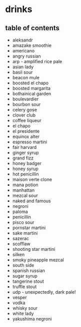 # drinks

## table of contents

- aleksandr
- amazake smoothie
- americano
- angry russian
- arp - amplified rice pale
- asian lady
- basil sour
- beacon mule
- boosted el chapo
- boosted margarita
- bothainical garden
- boulevardier
- bourbon sour
- celery gose
- clover club
- coffee liqueur
- el chapo
- el presidente
- equinox alter
- espresso martini
- fair harvard
- ginger syrup
- grand fizz
- honey badger
- honey syrup
- hot penicillin
- maison verte clone
- mana potion
- manhattan
- mezcal sour
- naked and famous
- negroni
- paloma
- penicillin
- pisco sour
- pornstar martini
- sake martini
- sazerac
- scofflaw
- shooting star martini
- silken
- smoky pineapple mezcal
- south side
- spanish russian
- sugar syrup
- tangerine stout
- truffle stout
- udp - unexpectedly, dark pale!
- vesper
- vodka
- whisky sour
- white lady
- yakushima negroni
